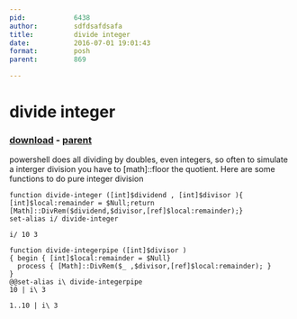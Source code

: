 ```yaml
---
pid:            6438
author:         sdfdsafdsafa
title:          divide integer
date:           2016-07-01 19:01:43
format:         posh
parent:         869

---
```


# divide integer

### [download](Scripts\6438.ps1) - [parent](Scripts\869.md)

powershell does all dividing by doubles, even integers, so often to simulate a interger division you have to [math]::floor the quotient. Here are some functions to do pure integer division	

```posh
function divide-integer ([int]$dividend , [int]$divisor ){ [int]$local:remainder = $Null;return [Math]::DivRem($dividend,$divisor,[ref]$local:remainder);}
set-alias i/ divide-integer

i/ 10 3

function divide-integerpipe ([int]$divisor )
{ begin { [int]$local:remainder = $Null}
  process { [Math]::DivRem($_ ,$divisor,[ref]$local:remainder); }
}
@@set-alias i\ divide-integerpipe
10 | i\ 3

1..10 | i\ 3
```
